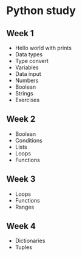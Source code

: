 # Python study

## Week 1

- Hello world with prints
- Data types
- Type convert
- Variables
- Data input
- Numbers
- Boolean
- Strings
- Exercises

## Week 2

- Boolean
- Conditions
- Lists
- Loops
- Functions

## Week 3

- Loops
- Functions
- Ranges

## Week 4

- Dictionaries
- Tuples
